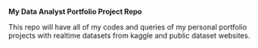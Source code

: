 **My Data Analyst Portfolio Project Repo**

This repo will have all of my codes and queries of my personal portfolio projects with realtime datasets from kaggle and public dataset websites.  
